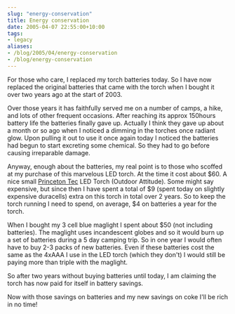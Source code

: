 ```yaml
---
slug: "energy-conservation"
title: Energy conservation
date: 2005-04-07 22:55:00+10:00
tags:
- legacy
aliases:
- /blog/2005/04/energy-conservation
- /blog/energy-conservation
---
```


For those who care, I replaced my torch batteries today. So I have now replaced the original batteries that came with the torch when I bought it over two years ago at the start of 2003.

Over those years it has faithfully served me on a number of camps, a hike, and lots of other frequent occasions. After reaching its approx 150hours battery life the batteries finally gave up. Actually I think they gave up about a month or so ago when I noticed a dimming in the torches once radiant glow. Upon pulling it out to use it once again today I noticed the batteries had begun to start excreting some chemical. So they had to go before causing irreparable damage.

Anyway, enough about the batteries, my real point is to those who scoffed at my purchase of this marvelous LED torch. At the time it cost about $60. A nice small <a href="http://www.princetontec.com/">Princeton Tec</a> LED Torch (Outdoor Attitude). Some might say expensive, but since then I have spent a total of $9 (spent today on slightly expensive duracells) extra on this torch in total over 2 years. So to keep the torch running I need to spend, on average, $4 on batteries a year for the torch.

When I bought my 3 cell blue maglight I spent about $50 (not including batteries). The maglight uses incandescent globes and so it would burn up a set of batteries during a 5 day camping trip. So in one year I would often have to buy 2-3 packs of new batteries. Even if these batteries cost the same as the 4xAAA I use in the LED torch (which they don't) I would still be paying more than triple with the maglight.

So after two years without buying batteries until today, I am claiming the torch has now paid for itself in battery savings.

Now with those savings on batteries and my new savings on coke I'll be rich in no time!
